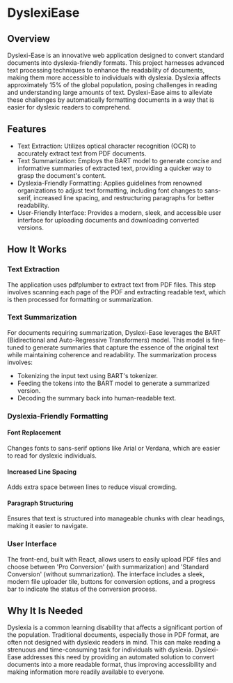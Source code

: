 # DyslexiEase
## Overview
Dyslexi-Ease is an innovative web application designed to convert standard documents into dyslexia-friendly formats. This project harnesses advanced text processing techniques to enhance the readability of documents, making them more accessible to individuals with dyslexia. Dyslexia affects approximately 15% of the global population, posing challenges in reading and understanding large amounts of text. Dyslexi-Ease aims to alleviate these challenges by automatically formatting documents in a way that is easier for dyslexic readers to comprehend.

## Features
- Text Extraction: Utilizes optical character recognition (OCR) to accurately extract text from PDF documents.
- Text Summarization: Employs the BART model to generate concise and informative summaries of extracted text, providing a quicker way to grasp the document's content.
- Dyslexia-Friendly Formatting: Applies guidelines from renowned organizations to adjust text formatting, including font changes to sans-serif, increased line spacing, and restructuring paragraphs for better readability.
- User-Friendly Interface: Provides a modern, sleek, and accessible user interface for uploading documents and downloading converted versions.

## How It Works
### Text Extraction
The application uses pdfplumber to extract text from PDF files. This step involves scanning each page of the PDF and extracting readable text, which is then processed for formatting or summarization.

### Text Summarization
For documents requiring summarization, Dyslexi-Ease leverages the BART (Bidirectional and Auto-Regressive Transformers) model. This model is fine-tuned to generate summaries that capture the essence of the original text while maintaining coherence and readability. The summarization process involves:

- Tokenizing the input text using BART's tokenizer.
- Feeding the tokens into the BART model to generate a summarized version.
- Decoding the summary back into human-readable text.

### Dyslexia-Friendly Formatting
#### Font Replacement
Changes fonts to sans-serif options like Arial or Verdana, which are easier to read for dyslexic individuals.
#### Increased Line Spacing
Adds extra space between lines to reduce visual crowding.
#### Paragraph Structuring
Ensures that text is structured into manageable chunks with clear headings, making it easier to navigate.
### User Interface
The front-end, built with React, allows users to easily upload PDF files and choose between 'Pro Conversion' (with summarization) and 'Standard Conversion' (without summarization). The interface includes a sleek, modern file uploader tile, buttons for conversion options, and a progress bar to indicate the status of the conversion process.

## Why It Is Needed
Dyslexia is a common learning disability that affects a significant portion of the population. Traditional documents, especially those in PDF format, are often not designed with dyslexic readers in mind. This can make reading a strenuous and time-consuming task for individuals with dyslexia. Dyslexi-Ease addresses this need by providing an automated solution to convert documents into a more readable format, thus improving accessibility and making information more readily available to everyone.
